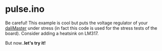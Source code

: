 # pulse.ino

Be careful! This example is cool but puts the voltage regulator of your [daliMaster](https://www.ebay.it/itm/254211672779) under stress (in fact this code is used for the stress tests of the board). Consider adding a heatsink on LM317.

But now..**let's try it!**
